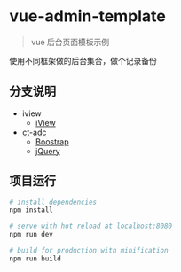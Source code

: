 # vue-admin-template

> vue 后台页面模板示例

使用不同框架做的后台集合，做个记录备份


## 分支说明

- iview
    - [iView](https://www.iviewui.com/)
- [ct-adc](https://github.com/ct-adc)
    - [Boostrap](http://www.bootcss.com/)
    - [jQuery](https://jquery.com/)


## 项目运行

``` bash
# install dependencies
npm install

# serve with hot reload at localhost:8080
npm run dev

# build for production with minification
npm run build
```

